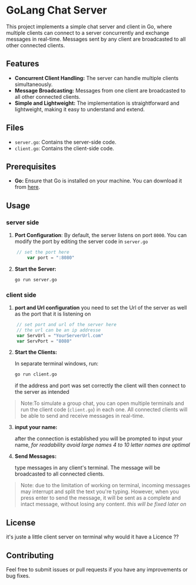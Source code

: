 # GoLang Chat Server

This project implements a simple chat server and client in Go, where multiple clients can connect to a server concurrently and exchange messages in real-time. Messages sent by any client are broadcasted to all other connected clients.

## Features

- **Concurrent Client Handling:** The server can handle multiple clients simultaneously.
- **Message Broadcasting:** Messages from one client are broadcasted to all other connected clients.
- **Simple and Lightweight:** The implementation is straightforward and lightweight, making it easy to understand and extend.

## Files

- `server.go`: Contains the server-side code.
- `client.go`: Contains the client-side code.

## Prerequisites

- **Go:** Ensure that Go is installed on your machine. You can download it from [here](https://golang.org/dl/).

## Usage
### server side
1. **Port Configuration**:
   By default, the server listens on port `8000`. You can modify the port by editing the server code in `server.go` 
```go
	// set the port here
	    var port = ":8080"

```

2. **Start the Server:**

   ```bash
   go run server.go
   ```

### client side

1. **port and Url configuration**
   you need to set the Url of the server as well as the port that it is listening on
```go
    // set port and url of the server here
    // the url can be an ip addresse
    var ServUrl = "YourServerUrl.com"
    var ServPort = "8080"
```

2. **Start the Clients:**

   In separate terminal windows, run:

   ```bash
   go run client.go
   ```

   if the address and port was set correctly the client will then connect to the server as intended
> Note:To simulate a group chat, you can open multiple terminals and run the client code (`client.go`) in each one. All connected clients will be able to send and receive messages in real-time.
   
3. **input your name:**
    
   after the connection is established you will be prompted to input your name,
   *for readability avoid large names 4 to 10 letter names are optimal* 


4. **Send Messages:**

   type messages in any client's terminal. The message will be broadcasted to all connected clients.

> Note: due to the limitation of working on terminal, incoming messages may interrupt and split the text you're typing. However, when you press enter to send the message, it will be sent as a complete and intact message, without losing any content. *this will be fixed later on*

## License

it's juste a little client server on terminal why would it have a Licence ??

## Contributing

Feel free to submit issues or pull requests if you have any improvements or bug fixes.
